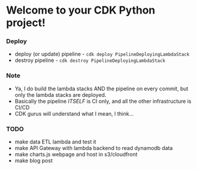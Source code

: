 
# Welcome to your CDK Python project!

### Deploy

 - deploy (or update) pipeline - `cdk deploy PipelineDeployingLambdaStack`
 - destroy pipeline - `cdk destroy PipelineDeployingLambdaStack`
 
### Note

- Ya, I do build the lambda stacks AND the pipeline on every commit, but only the lambda stacks are deployed.
- Basically the pipeline *ITSELF* is CI only, and all the other infrastructure is CI/CD
- CDK gurus will understand what I mean, I think...


### TODO

- make data ETL lambda and test it
- make API Gateway with lambda backend to read dynamodb data
- make charts.js webpage and host in s3/cloudfront
- make blog post